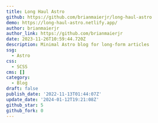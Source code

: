 ```yaml
---
title: Long Haul Astro
github: https://github.com/brianmaierjr/long-haul-astro
demo: https://long-haul-astro.netlify.app/
author: brianmaierjr
author_link: https://github.com/brianmaierjr
date: 2023-11-26T10:59:44.720Z
description: Minimal Astro blog for long-form articles
ssg:
  - Astro
css:
  - SCSS
cms: []
category:
  - Blog
draft: false
publish_date: '2022-11-13T01:44:07Z'
update_date: '2024-01-12T19:21:08Z'
github_star: 5
github_fork: 0
---
```

